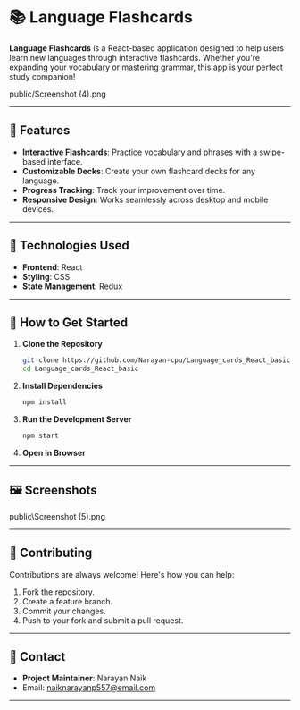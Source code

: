 
# 📚 Language Flashcards

**Language Flashcards** is a React-based application designed to help users learn new languages through interactive flashcards. Whether you're expanding your vocabulary or mastering grammar, this app is your perfect study companion!

public/Screenshot (4).png


---

## 🌟 Features

- **Interactive Flashcards**: Practice vocabulary and phrases with a swipe-based interface.  
- **Customizable Decks**: Create your own flashcard decks for any language.  
- **Progress Tracking**: Track your improvement over time.  
- **Responsive Design**: Works seamlessly across desktop and mobile devices.  

---

## 🚀 Technologies Used

- **Frontend**: React 
- **Styling**: CSS
- **State Management**: Redux 


---

## 🎯 How to Get Started

1. **Clone the Repository**  
   ```bash
   git clone https://github.com/Narayan-cpu/Language_cards_React_basic.git
   cd Language_cards_React_basic
   ```

2. **Install Dependencies**  
   ```bash
   npm install
   ```

3. **Run the Development Server**  
   ```bash
   npm start
   ```

4. **Open in Browser**  


---

## 🖼️ Screenshots

public\Screenshot (5).png


---



## 🤝 Contributing

Contributions are always welcome! Here's how you can help:  
1. Fork the repository.  
2. Create a feature branch.  
3. Commit your changes.  
4. Push to your fork and submit a pull request.

---

## 📧 Contact

- **Project Maintainer**: Narayan Naik
- Email: naiknarayanp557@email.com  


---
